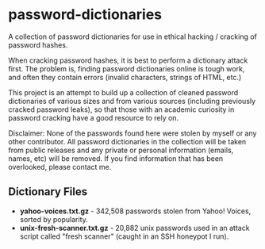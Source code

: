 password-dictionaries
=====================

A collection of password dictionaries for use in ethical hacking / cracking of password hashes.

When cracking password hashes, it is best to perform a dictionary attack first. The problem is, finding password dictionaries online is tough work, and often they contain errors (invalid characters, strings of HTML, etc.)

This project is an attempt to build up a collection of cleaned password dictionaries of various sizes and from various sources (including previously cracked password leaks), so that those with an academic curiosity in password cracking have a good resource to rely on.

Disclaimer: None of the passwords found here were stolen by myself or any other contributor. All password dictionaries in the collection will be taken from public releases and any private or personal information (emails, names, etc) will be removed. If you find information that has been overlooked, please contact me.

Dictionary Files
--------------------

* **yahoo-voices.txt.gz** - 342,508 passwords stolen from Yahoo! Voices, sorted by popularity.
* **unix-fresh-scanner.txt.gz** - 20,882 unix passwords used in an attack script called "fresh scanner" (caught in an SSH honeypot I run).